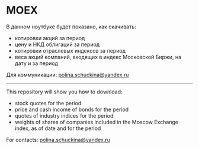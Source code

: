 # MOEX
В данном ноутбуке будет показано, как скачивать:

* котировки акций за период
* цену и НКД облигаций за период
* котировки отраслевых индексов за период
* веса акций компаний, входящих в индекс Московской Биржи, на дату и за период

Для коммуникации: polina.schuckina@yandex.ru
_____________________________________________________________________________________________________
This repository will show you how to download:

* stock quotes for the period
* price and cash income of bonds for the period
* quotes of industry indices for the period
* weights of shares of companies included in the Moscow Exchange index, as of date and for the period

For contacts: polina.schuckina@yandex.ru
